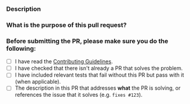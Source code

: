 <!-- Thank you for contributing! -->

### Description <!-- "What" this PR is solving -->



### What is the purpose of this pull request? <!-- Bug fix, New Feature, Other... -->



### Before submitting the PR, please make sure you do the following:

- [ ] I have read the [Contributing Guidelines](/qendil/qendil/blob/main/CONTRIBUTING.md).
- [ ] I have checked that there isn't already a PR that solves the problem.
- [ ] I have included relevant tests that fail without this PR but pass with it (when applicable).
- [ ] The description in this PR that addresses **what** the PR is solving, or references the issue that it solves (e.g. `fixes #123`).
